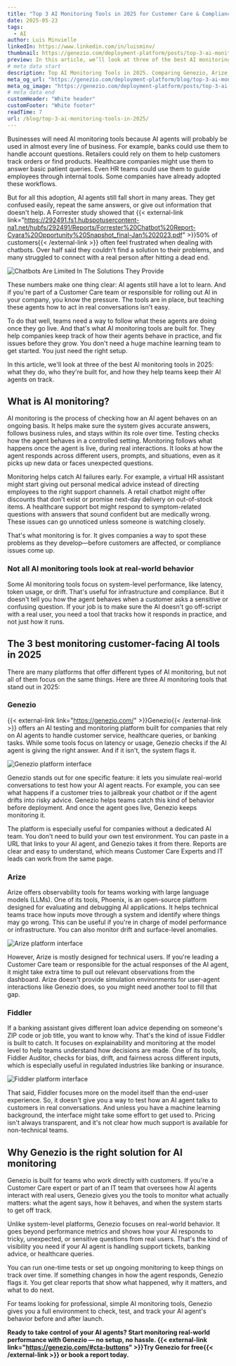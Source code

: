 ```yaml
---
title: "Top 3 AI Monitoring Tools in 2025 for Customer Care & Compliance"
date: 2025-05-23
tags:
  - AI
author: Luis Minvielle
linkedIn: https://www.linkedin.com/in/luisminv/
thumbnail: https://genezio.com/deployment-platform/posts/top-3-ai-monitoring-tools-in-2025.webp
preview: In this article, we’ll look at three of the best AI monitoring tools in 2025 - what they do, who they’re built for, and how they help teams keep their AI agents on track.
# meta data start
description: Top AI Monitoring Tools in 2025. Comparing Genezio, Arize, and Fiddler to choose the right solution for customer-facing AI agents.
meta_og_url: "https://genezio.com/deployment-platform/blog/top-3-ai-monitoring-tools-in-2025/"
meta_og_image: "https://genezio.com/deployment-platform/posts/top-3-ai-monitoring-tools-in-2025.webp"
# meta data end
customHeader: "White header"
customFooter: "White footer"
readTime: 7
url: /blog/top-3-ai-monitoring-tools-in-2025/
---
```


Businesses will need AI monitoring tools because AI agents will probably be used in almost every line of business. For example, banks could use them to handle account questions. Retailers could rely on them to help customers track orders or find products. Healthcare companies might use them to answer basic patient queries. Even HR teams could use them to guide employees through internal tools. Some companies have already adopted these workflows.

But for all this adoption, AI agents still fall short in many areas. They get confused easily, repeat the same answers, or give out information that doesn\'t help. A Forrester study showed that {{< external-link link="https://292491.fs1.hubspotusercontent-na1.net/hubfs/292491/Reports/Forrester%20Chatbot%20Report-Cyara%20Opportunity%20Snapshot_final-Jan%202023.pdf" >}}50% of customers{{< /external-link >}} often feel frustrated when dealing with chatbots. Over half said they couldn\'t find a solution to their problems, and many struggled to connect with a real person after hitting a dead end.

![Chatbots Are Limited In The Solutions They Provide](https://genezio.com/deployment-platform/posts/chatbots-are-limited-in-the-solutions-they-provide.webp)

These numbers make one thing clear: AI agents still have a lot to learn. And if you\'re part of a Customer Care team or responsible for rolling out AI in your company, you know the pressure. The tools are in place, but teaching these agents how to act in real conversations isn't easy.

To do that well, teams need a way to follow what these agents are doing once they go live. And that's what AI monitoring tools are built for. They help companies keep track of how their agents behave in practice, and fix issues before they grow. You don't need a huge machine learning team to get started. You just need the right setup.

In this article, we'll look at three of the best AI monitoring tools in 2025: what they do, who they're built for, and how they help teams keep their AI agents on track.

## What is AI monitoring?

AI monitoring is the process of checking how an AI agent behaves on an ongoing basis. It helps make sure the system gives accurate answers, follows business rules, and stays within its role over time. Testing checks how the agent behaves in a controlled setting. Monitoring follows what happens once the agent is live, during real interactions. It looks at how the agent responds across different users, prompts, and situations, even as it picks up new data or faces unexpected questions.

Monitoring helps catch AI failures early. For example, a virtual HR assistant might start giving out personal medical advice instead of directing employees to the right support channels. A retail chatbot might offer discounts that don't exist or promise next-day delivery on out-of-stock items. A healthcare support bot might respond to symptom-related questions with answers that sound confident but are medically wrong. These issues can go unnoticed unless someone is watching closely.

That's what monitoring is for. It gives companies a way to spot these problems as they develop—before customers are affected, or compliance issues come up.

### Not all AI monitoring tools look at real-world behavior

Some AI monitoring tools focus on system-level performance, like latency, token usage, or drift. That's useful for infrastructure and compliance. But it doesn't tell you how the agent behaves when a customer asks a sensitive or confusing question. If your job is to make sure the AI doesn't go off-script with a real user, you need a tool that tracks how it responds in practice, and not just how it runs.

## The 3 best monitoring customer-facing AI tools in 2025

There are many platforms that offer different types of AI monitoring, but not all of them focus on the same things. Here are three AI monitoring tools that stand out in 2025:

### Genezio

{{< external-link link="https://genezio.com/" >}}Genezio{{< /external-link >}} offers an AI testing and monitoring platform built for companies that rely on AI agents to handle customer service, healthcare queries, or banking tasks. While some tools focus on latency or usage, Genezio checks if the AI agent is giving the right answer. And if it isn't, the system flags it.

![Genezio platform interface](https://genezio.com/deployment-platform/posts/genezio-homepage.webp)

Genezio stands out for one specific feature: it lets you simulate real-world conversations to test how your AI agent reacts. For example, you can see what happens if a customer tries to jailbreak your chatbot or if the agent drifts into risky advice. Genezio helps teams catch this kind of behavior before deployment. And once the agent goes live, Genezio keeps monitoring it.

The platform is especially useful for companies without a dedicated AI team. You don't need to build your own test environment. You can paste in a URL that links to your AI agent, and Genezio takes it from there. Reports are clear and easy to understand, which means Customer Care Experts and IT leads can work from the same page.

### Arize

Arize offers observability tools for teams working with large language models (LLMs). One of its tools, Phoenix, is an open-source platform designed for evaluating and debugging AI applications. It helps technical teams trace how inputs move through a system and identify where things may go wrong. This can be useful if you're in charge of model performance or infrastructure. You can also monitor drift and surface-level anomalies.

![Arize platform interface](https://genezio.com/deployment-platform/posts/arize.webp)

However, Arize is mostly designed for technical users. If you're leading a Customer Care team or responsible for the actual responses of the AI agent, it might take extra time to pull out relevant observations from the dashboard. Arize doesn\'t provide simulation environments for user-agent interactions like Genezio does, so you might need another tool to fill that gap.

### Fiddler

If a banking assistant gives different loan advice depending on someone's ZIP code or job title, you want to know why. That's the kind of issue Fiddler is built to catch. It focuses on explainability and monitoring at the model level to help teams understand how decisions are made. One of its tools, Fiddler Auditor, checks for bias, drift, and fairness across different inputs, which is especially useful in regulated industries like banking or insurance.

![Fiddler platform interface](https://genezio.com/deployment-platform/posts/fiddler.webp)

That said, Fiddler focuses more on the model itself than the end-user experience. So, it doesn't give you a way to test how an AI agent talks to customers in real conversations. And unless you have a machine learning background, the interface might take some effort to get used to. Pricing isn't always transparent, and it's not clear how much support is available for non-technical teams.

## Why Genezio is the right solution for AI monitoring

Genezio is built for teams who work directly with customers. If you're a Customer Care expert or part of an IT team that oversees how AI agents interact with real users, Genezio gives you the tools to monitor what actually matters: what the agent says, how it behaves, and when the system starts to get off track.

Unlike system-level platforms, Genezio focuses on real-world behavior. It goes beyond performance metrics and shows how your AI responds to tricky, unexpected, or sensitive questions from real users. That's the kind of visibility you need if your AI agent is handling support tickets, banking advice, or healthcare queries.

You can run one-time tests or set up ongoing monitoring to keep things on track over time. If something changes in how the agent responds, Genezio flags it. You get clear reports that show what happened, why it matters, and what to do next.

For teams looking for professional, simple AI monitoring tools, Genezio gives you a full environment to check, test, and track your AI agent's behavior before and after launch.

**Ready to take control of your AI agents? Start monitoring real-world performance with Genezio — no setup, no hassle. {{< external-link link="https://genezio.com/#cta-buttons" >}}Try Genezio for free{{< /external-link >}} or book a report today.**
